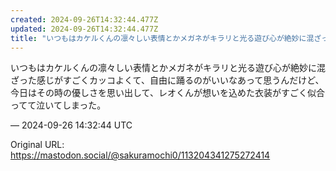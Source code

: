 ```yaml
---
created: 2024-09-26T14:32:44.477Z
updated: 2024-09-26T14:32:44.477Z
title: "いつもはカケルくんの凛々しい表情とかメガネがキラリと光る遊び心が絶妙に混ざった感[...]"
---
```


<p>いつもはカケルくんの凛々しい表情とかメガネがキラリと光る遊び心が絶妙に混ざった感じがすごくカッコよくて、自由に踊るのがいいなあって思うんだけど、今日はその時の優しさを思い出して、レオくんが想いを込めた衣装がすごく似合ってて泣いてしまった。</p>

&mdash; 2024-09-26 14:32:44 UTC

Original URL: https://mastodon.social/@sakuramochi0/113204341275272414

